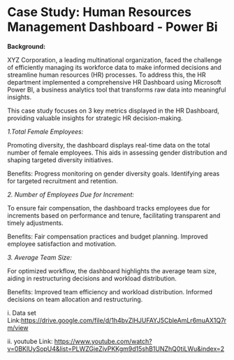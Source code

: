 # Case Study: Human Resources Management Dashboard - Power Bi
**Background:**

XYZ Corporation, a leading multinational organization, faced the challenge of efficiently managing its workforce data to make informed decisions and streamline human resources (HR) processes. To address this, the HR department implemented a comprehensive HR Dashboard using Microsoft Power BI, a business analytics tool that transforms raw data into meaningful insights.

This case study focuses on 3 key metrics displayed in the HR Dashboard, providing valuable insights for strategic HR decision-making.

_1.Total Female Employees:_

Promoting diversity, the dashboard displays real-time data on the total number of female employees. This aids in assessing gender distribution and shaping targeted diversity initiatives.

Benefits:
Progress monitoring on gender diversity goals.
Identifying areas for targeted recruitment and retention.

_2. Number of Employees Due for Increment:_

To ensure fair compensation, the dashboard tracks employees due for increments based on performance and tenure, facilitating transparent and timely adjustments.

Benefits:
Fair compensation practices and budget planning.
Improved employee satisfaction and motivation.

_3. Average Team Size:_

For optimized workflow, the dashboard highlights the average team size, aiding in restructuring decisions and workload distribution.

Benefits:
Improved team efficiency and workload distribution.
Informed decisions on team allocation and restructuring.

i. Data set Link:https://drive.google.com/file/d/1h4bvZlHJUFAYJ5CbleAmLr6muAX1Q7rm/view

ii. youtube Link: https://www.youtube.com/watch?v=0BKlUySopU4&list=PLWZGieZivPKKgm9d15shB1UNZhQ0tiLWu&index=2
